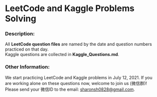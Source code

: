 # LeetCode and Kaggle Problems Solving

### Description:  
All __LeetCode question files__ are named by the date and question numbers practiced on that day.  
Kaggle questions are collected in __Kaggle_Questions.md__.

### Other Information:
We start practicing LeetCode and Kaggle problems in July 12, 2021.
If you are working alone on these questions now, welcome to join us (微信群)! Please send your 微信ID to the email: sharonsh0828@gmail.com. 
